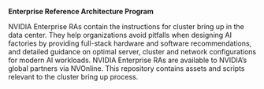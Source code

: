 **Enterprise Reference Architecture Program**

NVIDIA Enterprise RAs contain the instructions for cluster bring up in the data center. They help organizations avoid pitfalls when designing AI factories by providing full-stack hardware and software recommendations, and detailed guidance on optimal server, cluster and network configurations for modern AI workloads. NVIDIA Enterprise RAs are available to NVIDIA’s global partners via NVOnline. This repository contains assets and scripts relevant to the cluster bring up process.
